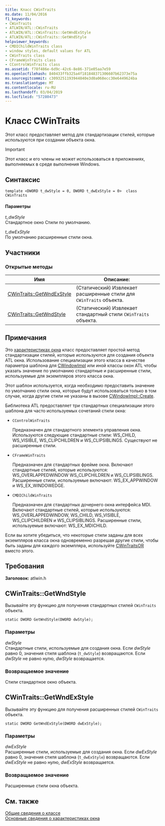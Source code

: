 ```yaml
---
title: Класс CWinTraits
ms.date: 11/04/2016
f1_keywords:
- CWinTraits
- ATLWIN/ATL::CWinTraits
- ATLWIN/ATL::CWinTraits::GetWndExStyle
- ATLWIN/ATL::CWinTraits::GetWndStyle
helpviewer_keywords:
- CMDIChildWinTraits class
- window styles, default values for ATL
- CWinTraits class
- CFrameWinTraits class
- CControlWinTraits class
ms.assetid: f78f486e-6d9c-42c6-8e86-371e05aa7e59
ms.openlocfilehash: 840433ffb325a4f181848371306607b62373e75a
ms.sourcegitcommit: c3093251193944840e3d0a068ecc30e6449624ba
ms.translationtype: MT
ms.contentlocale: ru-RU
ms.lasthandoff: 03/04/2019
ms.locfileid: "57280473"
---
```

# <a name="cwintraits-class"></a>Класс CWinTraits

Этот класс предоставляет метод для стандартизации стилей, которые используются при создании объекта окна.

> [!IMPORTANT]
>  Этот класс и его члены не может использоваться в приложениях, выполняемых в среде выполнения Windows.

## <a name="syntax"></a>Синтаксис

```
template <DWORD t_dwStyle = 0, DWORD t_dwExStyle = 0>  class CWinTraits
```

#### <a name="parameters"></a>Параметры

*t_dwStyle*<br/>
Стандартное окно Стили по умолчанию.

*t_dwExStyle*<br/>
По умолчанию расширенные стили окна.

## <a name="members"></a>Участники

### <a name="public-methods"></a>Открытые методы

|Имя|Описание:|
|----------|-----------------|
|[CWinTraits::GetWndExStyle](#getwndexstyle)|(Статический) Извлекает расширенные стили для `CWinTraits` объекта.|
|[CWinTraits::GetWndStyle](#getwndstyle)|(Статический) Извлекает стандартный стили `CWinTraits` объекта.|

## <a name="remarks"></a>Примечания

Это [характеристиках окна](../../atl/understanding-window-traits.md) класс предоставляет простой метод стандартизации стилей, которые используются для создания объекта ATL окна. Использование специализации этого класса в качестве параметра шаблона для [CWindowImpl](../../atl/reference/cwindowimpl-class.md) или иной классы окон ATL чтобы указать значение по умолчанию стандартные и расширенные стили, используемые для экземпляров этого класса окна.

Этот шаблон используется, когда необходимо предоставить значение по умолчанию стили окна, которые будут использоваться только в том случае, когда другие стили не указаны в вызове [CWindowImpl::Create](../../atl/reference/cwindowimpl-class.md#create).

Библиотека ATL предоставляет три стандартных специализации этого шаблона для часто используемых сочетаний стили окна:

- `CControlWinTraits`

   Предназначен для стандартного элемента управления окна. Используются следующие стандартные стили: WS_CHILD, WS_VISIBLE, WS_CLIPCHILDREN и WS_CLIPSIBLINGS. Существуют не расширенные стили.

- `CFrameWinTraits`

   Предназначен для стандартных фрейме окна. Включают стандартные стилей, которые используются: WS_OVERLAPPEDWINDOW WS_CLIPCHILDREN и WS_CLIPSIBLINGS. Расширенные стили, используемые включают: WS_EX_APPWINDOW и WS_EX_WINDOWEDGE.

- `CMDIChildWinTraits`

   Предназначен для стандартных дочернего окна интерфейса MDI. Включают стандартные стилей, которые используются: WS_OVERLAPPEDWINDOW, WS_CHILD, WS_VISIBLE, WS_CLIPCHILDREN и WS_CLIPSIBLINGS. Расширенные стили, используемые включают: WS_EX_MDICHILD.

Если вы хотите убедиться, что некоторые стили заданы для всех экземпляров класса окна одновременно разрешая другие стили, чтобы быть заданы для каждого экземпляра, используйте [CWinTraitsOR](../../atl/reference/cwintraitsor-class.md) вместо этого.

## <a name="requirements"></a>Требования

**Заголовок:** atlwin.h

##  <a name="getwndstyle"></a>  CWinTraits::GetWndStyle

Вызывайте эту функцию для получения стандартных стилей `CWinTraits` объекта.

```
static DWORD GetWndStyle(DWORD dwStyle);
```

### <a name="parameters"></a>Параметры

*dwStyle*<br/>
Стандартные стили, используемые для создания окна. Если *dwStyle* равно 0, значения стиля шаблона (`t_dwStyle`) возвращаются. Если *dwStyle* не равно нулю, *dwStyle* возвращается.

### <a name="return-value"></a>Возвращаемое значение

Стили стандартное окно объекта.

##  <a name="getwndexstyle"></a>  CWinTraits::GetWndExStyle

Вызывайте эту функцию для получения расширенных стилей `CWinTraits` объекта.

```
static DWORD GetWndExStyle(DWORD dwExStyle);
```

### <a name="parameters"></a>Параметры

*dwExStyle*<br/>
Расширенные стили, используемые для создания окна. Если *dwExStyle* равно 0, значения стиля шаблона (`t_dwExStyle`) возвращаются. Если *dwExStyle* не равно нулю, *dwExStyle* возвращается.

### <a name="return-value"></a>Возвращаемое значение

Расширенные стили окна объекта.

## <a name="see-also"></a>См. также

[Общие сведения о классе](../../atl/atl-class-overview.md)<br/>
[Основные сведения о характеристиках окна](../../atl/understanding-window-traits.md)
